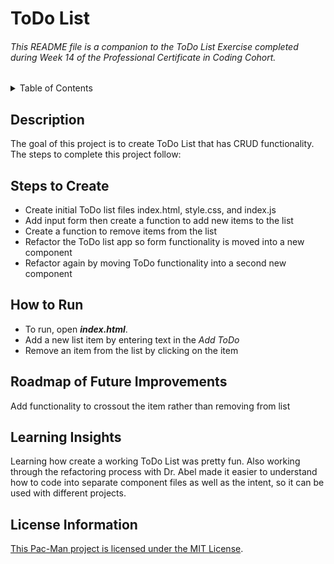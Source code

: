 # ToDo List

###### This README file is a companion to the ToDo List Exercise completed during Week 14 of the Professional Certificate in Coding Cohort. 

<!-- TABLE OF CONTENTS -->
<details>
  <summary>Table of Contents</summary>
  <ul>
    <li><a href="#description">Description</a></li>
    <li><a href="#steps-to-create">Steps to Create</a></li>
    <li><a href="#how-to-run">How to Run</a></li>
    <li><a href="#roadmap-of-future-improvements">Roadmap of Future Improvements</a></li>
    <li><a href="#learning-insights">Learning Insights</a></li>
    <li><a href="#license-information">License Information</a></li>
  </ul>
</details>

## Description
The goal of this project is to create ToDo List that has CRUD functionality. The steps to complete this project follow:

## Steps to Create 
* Create initial ToDo list files index.html, style.css, and index.js
* Add input form then create a function to add new items to the list
* Create a function to remove items from the list
* Refactor the ToDo list app so form functionality is moved into a new component
* Refactor again by moving ToDo functionality into a second new component

## How to Run
* To run, open ___index.html___.
* Add a new list item by entering text in the *Add ToDo*
* Remove an item from the list by clicking on the item


## Roadmap of Future Improvements
Add functionality to crossout the item rather than removing from list


## Learning Insights

Learning how create a working ToDo List was pretty fun. Also working through the refactoring process with Dr. Abel made it easier to understand how to code into separate component files as well as the intent, so it can be used with different projects.


## License Information
[This Pac-Man project is licensed under the MIT License](https://github.com/wkbw/Pac-Man/blob/main/LICENSE).


